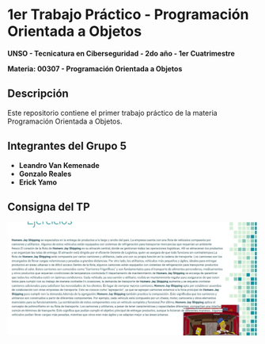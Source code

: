 # 1er Trabajo Práctico - Programación Orientada a Objetos

**UNSO - Tecnicatura en Ciberseguridad - 2do año - 1er Cuatrimestre**

**Materia: 00307 - Programación Orientada a Objetos**

## Descripción

Este repositorio contiene el primer trabajo práctico de la materia Programación Orientada a Objetos.

## Integrantes del Grupo 5

- **Leandro Van Kemenade**
- **Gonzalo Reales**
- **Erick Yamo**

## Consigna del TP
![Consigna del Trabajo Práctico](./Consigna_TP.jpg)